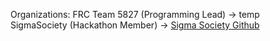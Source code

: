 Organizations:
FRC Team 5827 (Programming Lead) -> temp <br>
SigmaSociety (Hackathon Member) -> <a href="https://github.com/TheSigmaSociety">Sigma Society Github</a> <br>
